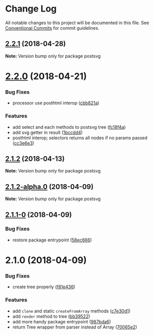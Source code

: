 # Change Log

All notable changes to this project will be documented in this file.
See [Conventional Commits](https://conventionalcommits.org) for commit guidelines.

<a name="2.2.1"></a>
## [2.2.1](https://github.com/kisenka/svg-mixer/packages/postsvg/compare/postsvg@2.2.0...postsvg@2.2.1) (2018-04-28)




**Note:** Version bump only for package postsvg

<a name="2.2.0"></a>
# [2.2.0](https://github.com/kisenka/svg-mixer/packages/postsvg/compare/postsvg@2.1.2...postsvg@2.2.0) (2018-04-21)


### Bug Fixes

* processor use posthtml interop ([cbb821a](https://github.com/kisenka/svg-mixer/packages/postsvg/commit/cbb821a))


### Features

* add select and each methods to postsvg tree ([fc18f4a](https://github.com/kisenka/svg-mixer/packages/postsvg/commit/fc18f4a))
* add svg getter in result ([1bccdd4](https://github.com/kisenka/svg-mixer/packages/postsvg/commit/1bccdd4))
* posthtml interop; selectors returns all nodes if no params passed ([cc3e6e3](https://github.com/kisenka/svg-mixer/packages/postsvg/commit/cc3e6e3))




<a name="2.1.2"></a>
## [2.1.2](https://github.com/kisenka/svg-baker/packages/postsvg/compare/postsvg@2.1.2-alpha.0...postsvg@2.1.2) (2018-04-13)




**Note:** Version bump only for package postsvg

<a name="2.1.2-alpha.0"></a>
## [2.1.2-alpha.0](https://github.com/kisenka/svg-baker/packages/postsvg/compare/postsvg@2.1.1-0...postsvg@2.1.2-alpha.0) (2018-04-09)




**Note:** Version bump only for package postsvg

<a name="2.1.1-0"></a>
## [2.1.1-0](https://github.com/kisenka/svg-baker/packages/postsvg/compare/postsvg@2.1.0...postsvg@2.1.1-0) (2018-04-09)


### Bug Fixes

* restore package entrypoint ([58ec666](https://github.com/kisenka/svg-baker/packages/postsvg/commit/58ec666))




<a name="2.1.0"></a>
# 2.1.0 (2018-04-09)


### Bug Fixes

* create tree properly ([f81e436](https://github.com/kisenka/svg-baker/packages/postsvg/commit/f81e436))


### Features

* add `clone` and static `createFromArray` methods ([c7e30d1](https://github.com/kisenka/svg-baker/packages/postsvg/commit/c7e30d1))
* add `render` method to tree ([bb39522](https://github.com/kisenka/svg-baker/packages/postsvg/commit/bb39522))
* add more handy package entrypoint ([987bda6](https://github.com/kisenka/svg-baker/packages/postsvg/commit/987bda6))
* return Tree wrapper from parser instead of Array ([70065e2](https://github.com/kisenka/svg-baker/packages/postsvg/commit/70065e2))
